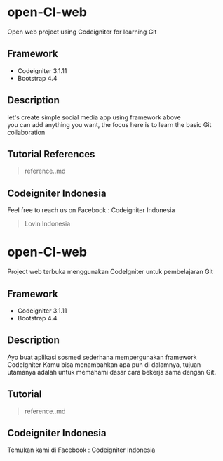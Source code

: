 # open-CI-web
Open web project using Codeigniter for learning Git

## Framework
* Codeigniter 3.1.11
* Bootstrap 4.4

## Description
let's create simple social media app using framework above\
you can add anything you want, the focus here is to learn the basic Git collaboration

## Tutorial References
> reference..md

## Codeigniter Indonesia
Feel free to reach us on Facebook : Codeigniter Indonesia

> Lovin Indonesia

# open-CI-web
Project web terbuka menggunakan CodeIgniter untuk pembelajaran Git

## Framework
* Codeigniter 3.1.11
* Bootstrap 4.4

## Description
Ayo buat aplikasi sosmed sederhana mempergunakan framework CodeIgniter
Kamu bisa menambahkan apa pun di dalamnya, tujuan utamanya adalah untuk memahami dasar cara bekerja sama dengan Git.

## Tutorial
> reference..md

## Codeigniter Indonesia
Temukan kami di Facebook : Codeigniter Indonesia
